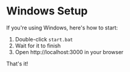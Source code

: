 # Windows Setup

If you're using Windows, here's how to start:

1. Double-click `start.bat`
2. Wait for it to finish
3. Open http://localhost:3000 in your browser

That's it!